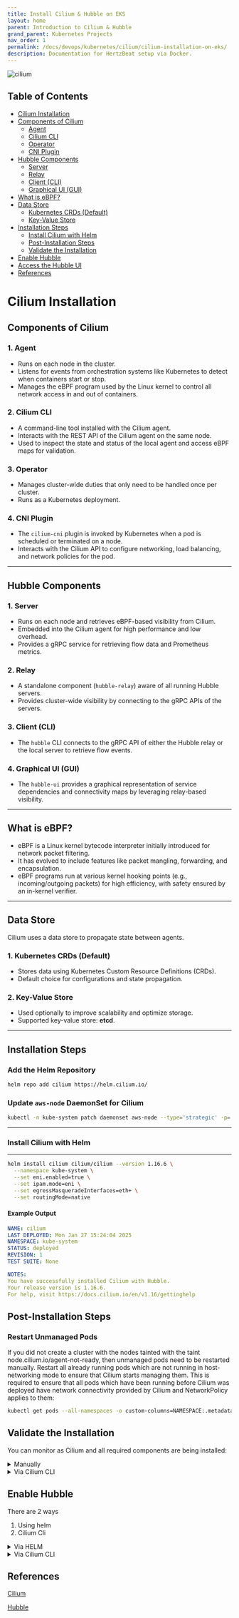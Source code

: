 ```yaml
---
title: Install Cilium & Hubble on EKS
layout: home
parent: Introduction to Cilium & Hubble
grand_parent: Kubernetes Projects
nav_order: 1
permalink: /docs/devops/kubernetes/cilium/cilium-installation-on-eks/
description: Documentation for HertzBeat setup via Docker.
---
```


![cilium](../images/cilium.png)

## Table of Contents
- [Cilium Installation](#cilium-installation)
- [Components of Cilium](#components-of-cilium)
    - [Agent](#1-agent)
    - [Cilium CLI](#2-cilium-cli)
    - [Operator](#3-operator)
    - [CNI Plugin](#4-cni-plugin)
- [Hubble Components](#hubble-components)
    - [Server](#1-server)
    - [Relay](#2-relay)
    - [Client (CLI)](#3-client-cli)
    - [Graphical UI (GUI)](#4-graphical-ui-gui)
- [What is eBPF?](#what-is-ebpf)
- [Data Store](#data-store)
    - [Kubernetes CRDs (Default)](#1-kubernetes-crds-default)
    - [Key-Value Store](#2-key-value-store)
- [Installation Steps](#installation-steps)
    - [Install Cilium with Helm](#install-cilium-with-helm)
    - [Post-Installation Steps](#post-installation-steps)
    - [Validate the Installation](#validate-the-installation)
- [Enable Hubble](#enable-hubble)
- [Access the Hubble UI](#access-the-hubble-ui)
- [References](#references)

# Cilium Installation

## Components of Cilium

### 1. **Agent**
- Runs on each node in the cluster.
- Listens for events from orchestration systems like Kubernetes to detect when containers start or stop.
- Manages the eBPF program used by the Linux kernel to control all network access in and out of containers.

### 2. **Cilium CLI**
- A command-line tool installed with the Cilium agent.
- Interacts with the REST API of the Cilium agent on the same node.
- Used to inspect the state and status of the local agent and access eBPF maps for validation.

### 3. **Operator**
- Manages cluster-wide duties that only need to be handled once per cluster.
- Runs as a Kubernetes deployment.

### 4. **CNI Plugin**
- The `cilium-cni` plugin is invoked by Kubernetes when a pod is scheduled or terminated on a node.
- Interacts with the Cilium API to configure networking, load balancing, and network policies for the pod.

---

## Hubble Components

### 1. **Server**
- Runs on each node and retrieves eBPF-based visibility from Cilium.
- Embedded into the Cilium agent for high performance and low overhead.
- Provides a gRPC service for retrieving flow data and Prometheus metrics.

### 2. **Relay**
- A standalone component (`hubble-relay`) aware of all running Hubble servers.
- Provides cluster-wide visibility by connecting to the gRPC APIs of the servers.

### 3. **Client (CLI)**
- The `hubble` CLI connects to the gRPC API of either the Hubble relay or the local server to retrieve flow events.

### 4. **Graphical UI (GUI)**
- The `hubble-ui` provides a graphical representation of service dependencies and connectivity maps by leveraging relay-based visibility.

---

## What is eBPF?
- eBPF is a Linux kernel bytecode interpreter initially introduced for network packet filtering.
- It has evolved to include features like packet mangling, forwarding, and encapsulation.
- eBPF programs run at various kernel hooking points (e.g., incoming/outgoing packets) for high efficiency, with safety ensured by an in-kernel verifier.

---

## Data Store
Cilium uses a data store to propagate state between agents.

### 1. **Kubernetes CRDs (Default)**
- Stores data using Kubernetes Custom Resource Definitions (CRDs).
- Default choice for configurations and state propagation.

### 2. **Key-Value Store**
- Used optionally to improve scalability and optimize storage.
- Supported key-value store: **etcd**.

---

## Installation Steps

### Add the Helm Repository
```bash
helm repo add cilium https://helm.cilium.io/
```

### Update `aws-node` DaemonSet for Cilium
```bash
kubectl -n kube-system patch daemonset aws-node --type='strategic' -p='{"spec":{"template":{"spec":{"nodeSelector":{"io.cilium/aws-node-enabled":"true"}}}}}'
```

***********************
### Install Cilium with Helm
***********************

```bash
helm install cilium cilium/cilium --version 1.16.6 \
  --namespace kube-system \
  --set eni.enabled=true \
  --set ipam.mode=eni \
  --set egressMasqueradeInterfaces=eth+ \
  --set routingMode=native
```

#### Example Output
```yaml
NAME: cilium
LAST DEPLOYED: Mon Jan 27 15:24:04 2025
NAMESPACE: kube-system
STATUS: deployed
REVISION: 1
TEST SUITE: None

NOTES:
You have successfully installed Cilium with Hubble.
Your release version is 1.16.6.
For help, visit https://docs.cilium.io/en/v1.16/gettinghelp
```


## Post-Installation Steps

### Restart Unmanaged Pods
If you did not create a cluster with the nodes tainted with the taint node.cilium.io/agent-not-ready, then unmanaged pods need to be restarted manually. Restart all already running pods which are not running in host-networking mode to ensure that Cilium starts managing them. This is required to ensure that all pods which have been running before Cilium was deployed have network connectivity provided by Cilium and NetworkPolicy applies to them:


```bash
kubectl get pods --all-namespaces -o custom-columns=NAMESPACE:.metadata.namespace,NAME:.metadata.name,HOSTNETWORK:.spec.hostNetwork --no-headers=true | grep '<none>' | awk '{print "-n "$1" "$2}' | xargs -L 1 -r kubectl delete pod
```

## Validate the Installation
You can monitor as Cilium and all required components are being installed:

<details markdown="block">
<summary>Manually</summary>

```bash
kubectl -n kube-system get pods --watch
```

{: .note}
> It may take a couple of minutes for all components to come up.

{: .important}
> You can deploy the `connectivity-check` to test connectivity between pods. It is recommended to create a separate namespace for this.

## Test Connectivity

```bash
kubectl create ns cilium-test # Create a namespace for testing
kubectl apply -n cilium-test -f https://raw.githubusercontent.com/cilium/cilium/1.16.6/examples/kubernetes/connectivity-check/connectivity-check.yaml # Deploy the connectivity check
```

It will deploy a series of deployments which will use various connectivity paths to connect to each other. Connectivity paths include with and without service load-balancing and various network policy combinations. The pod name indicates the connectivity variant and the readiness and liveness gate indicates success or failure of the test:


```bash
$ kubectl get pods -n cilium-test
NAME                                                     READY   STATUS    RESTARTS   AGE
echo-a-76c5d9bd76-q8d99                                  1/1     Running   0          66s
echo-b-795c4b4f76-9wrrx                                  1/1     Running   0          66s
echo-b-host-6b7fc94b7c-xtsff                             1/1     Running   0          66s
host-to-b-multi-node-clusterip-85476cd779-bpg4b          1/1     Running   0          66s
host-to-b-multi-node-headless-dc6c44cb5-8jdz8            1/1     Running   0          65s
pod-to-a-79546bc469-rl2qq                                1/1     Running   0          66s
pod-to-a-allowed-cnp-58b7f7fb8f-lkq7p                    1/1     Running   0          66s
pod-to-a-denied-cnp-6967cb6f7f-7h9fn                     1/1     Running   0          66s
pod-to-b-intra-node-nodeport-9b487cf89-6ptrt             1/1     Running   0          65s
pod-to-b-multi-node-clusterip-7db5dfdcf7-jkjpw           1/1     Running   0          66s
pod-to-b-multi-node-headless-7d44b85d69-mtscc            1/1     Running   0          66s
pod-to-b-multi-node-nodeport-7ffc76db7c-rrw82            1/1     Running   0          65s
pod-to-external-1111-d56f47579-d79dz                     1/1     Running   0          66s
pod-to-external-fqdn-allow-google-cnp-78986f4bcf-btjn7   1/1     Running   0          66s
```

{: .note}
> If you deploy the connectivity check to a single node cluster, pods that check multi-node functionalities will remain in the Pending state. This is expected since these pods need at least 2 nodes to be scheduled successfully.

</details> 

<details markdown="block"> <summary>Via Cilium CLI</summary>

### Install Cilium CLI
[Install cilium cli](https://docs.cilium.io/en/stable/installation/k8s-install-helm/#validate-the-installation)

```bash
cilium version --client
```

### To validate that Cilium has been properly installed, you can run
```bash
cilium status --wait
```
![cilium status](../images/cilium-status.png)


### Run the following command to validate that your cluster has proper network connectivity:

```bash
cilium connectivity test
```

### Example output
```bash
ℹ️  Monitor aggregation detected, will skip some flow validation steps
✨ [k8s-cluster] Creating namespace for connectivity check...
(...)
---------------------------------------------------------------------------------------------------------------------
📋 Test Report
---------------------------------------------------------------------------------------------------------------------
✅ 69/69 tests successful (0 warnings)
```
</details>


## Enable Hubble
There are 2 ways
1. Using helm
2. Cilium Cli

<details markdown="block"> <summary>Via HELM</summary>
Upgrade Cilium to enable Hubble components:

```bash
helm upgrade cilium cilium/cilium --version 1.16.6 \
   --namespace kube-system \
   --reuse-values \
   --set hubble.relay.enabled=true \
   --set hubble.ui.enabled=true
```

### Check the status

```bash
cilium status
kubectl get pods -n kube-system
kubectl get pods,svc -n kube-system
```

![get pods](../images/get-pods.png)

![cilium status hubble enable](../images/cilium-status-hubble-enable.png)

### Access the Hubble UI

```bash
kubectl port-forward service/hubble-ui -n kube-system 8080:80
```

</details>


<details markdown="block"> <summary>Via Cilium CLI</summary>

```bash
cilium hubble enable
```

### Install the Hubble Client
[Install hubble client](https://docs.cilium.io/en/stable/observability/hubble/setup/#install-the-hubble-client)

### Validate Hubble API Access
To access the Hubble API, create a port forward to the Hubble service from your local machine. This will allow you to connect the Hubble client to the local port 4245 and access the Hubble Relay service in your Kubernetes cluster.

```bash
cilium hubble port-forward&
```

Now you can validate that you can access the Hubble API via the installed CLI:

```bash
hubble status
```

### Example Output
```yaml
Forwarding from 0.0.0.0:4245 -> 4245
Forwarding from [::]:4245 -> 4245
```

### Example Output
```yaml
Healthcheck (via localhost:4245): Ok
Current/Max Flows: 11917/12288 (96.98%)
Flows/s: 11.74
Connected Nodes: 3/3
```

**You can also query the flow API and look for flows:**
```bash
hubble observe
```

{: .note}
> If you port forward to a port other than `4245`, make sure to use the `--server` flag or `HUBBLE_SERVER` environment variable to set the Hubble server address (default: `localhost:4245`). For more information, check out Hubble CLI’s help message by running `hubble help status` or `hubble help observe` as well as `hubble config` for configuring Hubble CLI.

</details>

## References
[Cilium](https://docs.cilium.io/en/stable/installation/k8s-install-helm/)

[Hubble](https://docs.cilium.io/en/stable/observability/hubble/setup/#hubble-setup)